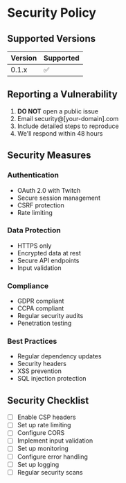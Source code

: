 # Security Policy

## Supported Versions

| Version | Supported          |
| ------- | ------------------ |
| 0.1.x   | :white_check_mark: |

## Reporting a Vulnerability

1. **DO NOT** open a public issue
2. Email security@[your-domain].com
3. Include detailed steps to reproduce
4. We'll respond within 48 hours

## Security Measures

### Authentication

- OAuth 2.0 with Twitch
- Secure session management
- CSRF protection
- Rate limiting

### Data Protection

- HTTPS only
- Encrypted data at rest
- Secure API endpoints
- Input validation

### Compliance

- GDPR compliant
- CCPA compliant
- Regular security audits
- Penetration testing

### Best Practices

- Regular dependency updates
- Security headers
- XSS prevention
- SQL injection protection

## Security Checklist

- [ ] Enable CSP headers
- [ ] Set up rate limiting
- [ ] Configure CORS
- [ ] Implement input validation
- [ ] Set up monitoring
- [ ] Configure error handling
- [ ] Set up logging
- [ ] Regular security scans
